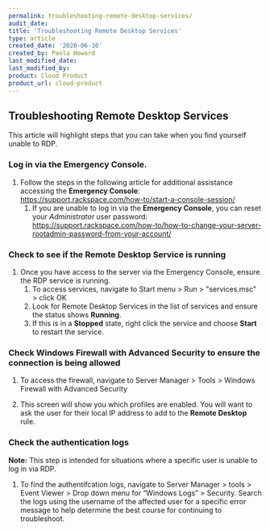 ```yaml
---
permalink: troubleshooting-remote-desktop-services/
audit_date:
title: 'Troubleshooting Remote Desktop Services'
type: article
created_date: '2020-06-10'
created_by: Paola Howard
last_modified_date:
last_modified_by:
product: Cloud Product
product_url: cloud-product
---
```



## Troubleshooting Remote Desktop Services

This article will highlight steps that you can take when you find yourself unable to RDP.

### Log in via the **Emergency Console**.

1. Follow the steps in the following article for additional assistance accessing the **Emergency Console**:	https://support.rackspace.com/how-to/start-a-console-session/
    1. If you are unable to log in via the **Emergency Console**, you can reset your *Administrator* user password: https://support.rackspace.com/how-to/how-to-change-your-server-rootadmin-password-from-your-account/

### Check to see if the Remote Desktop Service is running

1.	Once you have access to the server via the Emergency Console, ensure the RDP service is running.
    1. To access services, navigate to Start menu > Run > "services.msc" > click OK
    2. Look for Remote Desktop Services in the list of services and ensure the status shows **Running**.
    3. If this is in a **Stopped** state, right click the service and choose **Start** to restart the service.
 
### Check Windows Firewall with Advanced Security to ensure the connection is being allowed

1. To access the firewall, navigate to Server Manager > Tools > Windows Firewall with Advanced Security

2. This screen will show you which profiles are enabled. You will want to ask the user for their local IP address to add to the **Remote Desktop** rule.
   
### Check the authentication logs
**Note:** This step is intended for situations where a specific user is unable to log in via RDP.

1. To find the authentifcation logs, navigate to Server Manager > tools > Event Viewer > Drop down menu for “Windows Logs” > Security. Search the logs using the username of the affected user for a specific error message to help determine the best course for continuing to troubleshoot.
